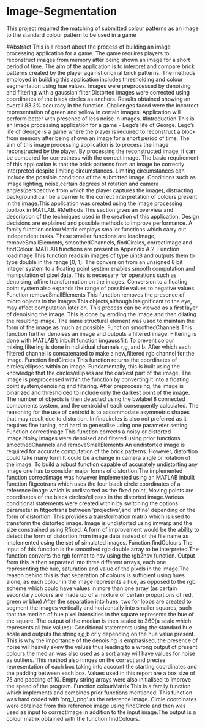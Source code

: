 # Image-Segmentation
This project required the matching of submitted colour patterns as an image to the standard colour pattern to be used in a game


#Abstract
This is a report about the process of building an image processing application for a game. The game requires players to reconstruct images from memory after being shown an image for a short period of time. The aim of the application is to interpret and compare brick patterns created by the player against original brick patterns. The methods employed in building this application includes thresholding and colour segmentation using hue values. Images were preprocessed by denoising and filtering with a gaussian filter.Distorted images were corrected using coordinates of the black circles as anchors.
Results obtained showing an overall 83.3% accuracy in the function. Challenges faced were the incorrect representation of green and yellow in certain images. Application will perform better with presence of less noise in images.
#Introduction
This is an Image processing application for a game - Lego’s life of George. Lego’s life of George is a game where the player is required to reconstruct a block from memory after being shown an image for a short period of time. The aim of this image processing application is to process the image reconstructed by the player. By processing the reconstructed image, it can be compared for correctness with the correct image. The basic requirement of this application is that the brick patterns from an image be correctly interpreted despite limiting circumstances. Limiting circumstances can include the possible conditions of the submitted image. Conditions such as image lighting, noise,certain degrees of rotation and camera angles(perspective from which the player captures the image), distracting background can be a barrier to the correct interpretation of colours present in the image.This application was created using the image processing toolbox in MATLAB.
#Methods
This section gives an overview and description of the techniques used in the creation of this application. Design decisions are explained and possible methods to improve performance. A family function colourMatrix employs smaller functions which carry out independent tasks. These smaller functions are loadImage, removeSmallElements, smoothedChannels, findCircles, correctImage and findColour. MATLAB functions are present in Appendix A.2.
Function loadImage
This function reads in images of type uint8 and outputs them to type double in the range [0, 1]. The conversion from an unsigned 8 bit integer system to a floating point system enables smooth
 computation and manipulation of pixel data. This is necessary for operations such as denoising, affine transformation on the images. Conversion to a floating point system also expands the range of possible values to negative values.
Function removeSmallElements
This function removes the presence of micro objects in the images.This objects,although insignificant to the eye, may affect computation later on. This process can be viewed as a first layer of denoising the image. This is done by eroding the image and then dilating the resulting image. The same structural element was used to maintain the form of the image as much as possible.
Function smoothedChannels
This function further denoises an image and outputs a filtered image. Filtering is done with MATLAB’s inbuilt function imgaussfilt. To prevent colour mixing,filtering is done in individual channels r,g, and b. After which each filtered channel is concatenated to make a new,filtered rgb channel for the image.
Function findCircles
This function returns the coordinates of circles/ellipses within an image. Fundamentally, this is built using the knowledge that the circles/ellipses are the darkest part of the image. The image is preprocessed within the function by converting it into a floating point system,denoising and filtering. After preprocessing, the image is binarized and thresholded to include only the darkest point of the image. The number of objects is then detected using the bwlabel 8 connected components system, and the centroid of each consequently calculated. The reasoning for the use of centroid is to accommodate asymmetric shapes that may result due to distortion. Imfindcircles is also not preferred as it requires fine tuning, and hard to generalise using one parameter setting.
Function correctImage
This function corrects a noisy or distorted image.Noisy images were denoised and filtered using prior functions smoothedChannels and removeSmallElements An undistorted image is required for accurate computation of the brick patterns. However, distortion could take many form.It could be a change in camera angle or rotation of the image. To build a robust function capable of accurately undistorting any image one has to consider major forms of distortion.The implemented function correctImage was however implemented using an MATLAB inbuilt function fitgeotrans which uses the four black circle coordinates of a reference image which is undistorted as the fixed point, Moving points are coordinates of the black circles/ellipses in the distorted image.Various conditional statements were created within by switching the options parameter in fitgeotrans between 'projective',and ‘affine’ depending on the form of distortion. This provides a transformation matrix which is used to transform the distorted image. Image is undistorted using imwarp and the size constrained using Rfixed. A form of improvement would be the ability to detect the form of distortion from image data instead of the file name as implemented using the set of simulated images.
Function findColours
The input of this function is the smoothed rgb double array to be interpreted.The function converts the rgb format to hsv using the rgb2hsv function. Output from this is then separated into three different arrays, each one representing the hue, saturation and value of the pixels in the image.The reason behind this is that separation of colours is sufficient using hues alone, as each colour in the image represents a hue, as opposed to the rgb scheme which could have values in more than one array (as certain secondary colours are made up of a mixture of certain proportions of red, green or blue)
After the separation into hues, two for loops are created to segment the images vertically and horizontally into smaller squares, such that the median of hue pixel intensities in the square represents the hue of the square. The output of the median is then scaled to 360(a scale which represents all hue values). Conditional statements using the standard hue scale and outputs the string r,g,b or y depending on the hue value present.
This is why the importance of the denoising is emphasised, the presence of noise will heavily skew the values thus leading to a wrong output of present colours,the median was also used as a sort array will have values for noise as outliers. This method also hinges on the correct and precise representation of each box taking into account the starting coordinates and the padding between each box. Values used in this report are a box size of 75 and padding of 10. Empty string arrays were also initialised to improve the speed of the program.
Function colourMatrix
This is a family function which implements and combines prior functions mentioned. This function was hard coded with ‘org_1_png’ as the reference image. Circle coordinates were obtained from this reference image using findCircle and then was used as input to correctImage in addition to the input image.The output is a colour matrix obtained with the function findColours.
